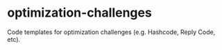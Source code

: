 # optimization-challenges
Code templates for optimization challenges (e.g. Hashcode, Reply Code, etc).
